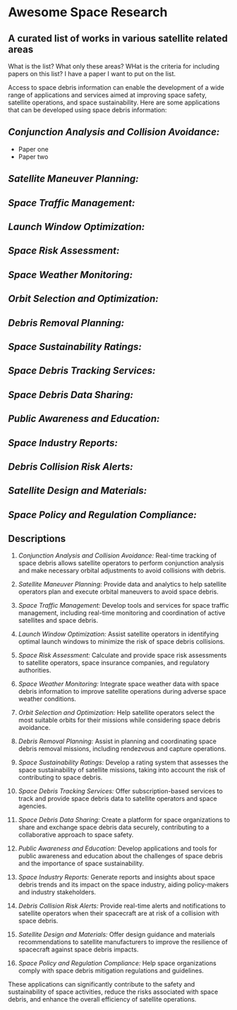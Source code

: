 # Awesome Space Research
## A curated list of works in various satellite related areas

What is the list?
What only these areas?
WHat is the criteria for including papers on this list?
I have a paper I want to put on the list.



Access to space debris information can enable the development of a wide range of applications and services aimed at improving space safety, satellite operations, and space sustainability. Here are some applications that can be developed using space debris information:

## *Conjunction Analysis and Collision Avoidance:*

- Paper one
- Paper two

## *Satellite Maneuver Planning:* 

## *Space Traffic Management:* 

## *Launch Window Optimization:* 

## *Space Risk Assessment:* 

## *Space Weather Monitoring:* 

## *Orbit Selection and Optimization:* 

## *Debris Removal Planning:* 

## *Space Sustainability Ratings:* 

## *Space Debris Tracking Services:* 

## *Space Debris Data Sharing:* 

## *Public Awareness and Education:* 

## *Space Industry Reports:* 

## *Debris Collision Risk Alerts:* 

## *Satellite Design and Materials:* 

## *Space Policy and Regulation Compliance:* 


## Descriptions

1. *Conjunction Analysis and Collision Avoidance:* Real-time tracking of space debris allows satellite operators to perform conjunction analysis and make necessary orbital adjustments to avoid collisions with debris.

2. *Satellite Maneuver Planning:* Provide data and analytics to help satellite operators plan and execute orbital maneuvers to avoid space debris.

3. *Space Traffic Management:* Develop tools and services for space traffic management, including real-time monitoring and coordination of active satellites and space debris.

4. *Launch Window Optimization:* Assist satellite operators in identifying optimal launch windows to minimize the risk of space debris collisions.

5. *Space Risk Assessment:* Calculate and provide space risk assessments to satellite operators, space insurance companies, and regulatory authorities.

6. *Space Weather Monitoring:* Integrate space weather data with space debris information to improve satellite operations during adverse space weather conditions.

7. *Orbit Selection and Optimization:* Help satellite operators select the most suitable orbits for their missions while considering space debris avoidance.

8. *Debris Removal Planning:* Assist in planning and coordinating space debris removal missions, including rendezvous and capture operations.

9. *Space Sustainability Ratings:* Develop a rating system that assesses the space sustainability of satellite missions, taking into account the risk of contributing to space debris.

10. *Space Debris Tracking Services:* Offer subscription-based services to track and provide space debris data to satellite operators and space agencies.

11. *Space Debris Data Sharing:* Create a platform for space organizations to share and exchange space debris data securely, contributing to a collaborative approach to space safety.

12. *Public Awareness and Education:* Develop applications and tools for public awareness and education about the challenges of space debris and the importance of space sustainability.

13. *Space Industry Reports:* Generate reports and insights about space debris trends and its impact on the space industry, aiding policy-makers and industry stakeholders.

14. *Debris Collision Risk Alerts:* Provide real-time alerts and notifications to satellite operators when their spacecraft are at risk of a collision with space debris.

15. *Satellite Design and Materials:* Offer design guidance and materials recommendations to satellite manufacturers to improve the resilience of spacecraft against space debris impacts.

16. *Space Policy and Regulation Compliance:* Help space organizations comply with space debris mitigation regulations and guidelines.

These applications can significantly contribute to the safety and sustainability of space activities, reduce the risks associated with space debris, and enhance the overall efficiency of satellite operations.